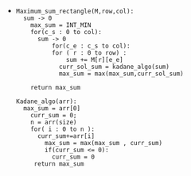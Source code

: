 - ```
  Maximum_sum_rectangle(M,row,col):
  	sum -> 0 
      max_sum = INT_MIN
      for(c_s : 0 to col):
      	sum -> 0 
         	for(c_e : c_s to col):
          	for ( r : 0 to row) :
              	sum += M[r][e_e]
              curr_sol_sum = kadane_algo(sum)
              max_sum = max(max_sum,curr_sol_sum)
              
      return max_sum 
      
  Kadane_algo(arr):
  	max_sum = arr[0]
      curr_sum = 0;
      n = arr(size)
      for( i : 0 to n ):
      	curr_sum+=arr[i]
          max_sum = max(max_sum , curr_sum)
          if(curr_sum <= 0):
          	curr_sum = 0
       return max_sum 
  ```